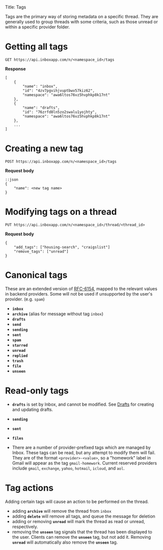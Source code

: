 Title: Tags

Tags are the primary way of storing metadata on a specific thread. They are generally used to group threads with some criteria, such as those unread or within a specific provider folder.

# Getting all tags

    GET https://api.inboxapp.com/n/<namespace_id>/tags

**Response**
```
[
    {
        "name": "inbox",
        "id": "4zv7pgvihjvuptbwv57kiz62",
        "namespace": "awa6ltos76vz5hvphkp8k17nt"
    },
    {
        "name": "drafts",
        "id": "76zrfd8ln5zo2swalu1yojhty",
        "namespace": "awa6ltos76vz5hvphkp8k17nt"
    },
    ...
]
```

# Creating a new tag

    POST https://api.inboxapp.com/n/<namespace_id>/tags

**Request body**
```
::json
{
    "name": <new tag name>
}
```

# Modifying tags on a thread

    PUT https://api.inboxapp.com/n/<namespace_id>/thread/<thread_id>

**Request body**
```
{
    "add_tags": ["housing-search", "craigslist"]
    "remove_tags": ["unread"]
}
```

# Canonical tags

These are an extended version of [RFC-6154](http://tools.ietf.org/html/rfc6154), mapped to the relevant values in backend providers. Some will not be used if unsupported by the user's provider. (e.g. `spam`)

* **`inbox`**
* **`archive`** (alias for message without tag `inbox`)
* **`drafts`**
* **`send`**
* **`sending`**
* **`sent`**
* **`spam`**
* **`starred`**
* **`unread`**
* **`replied`**
* **`trash`**
* **`file`**
* **`unseen`**


# Read-only tags

* **`drafts`** is set by Inbox, and cannot be modified. See [Drafts](#drafts) for creating and updating drafts.

* **`sending`**

* **`sent`**

* **`files`**

* There are a number of provider-prefixed tags which are managed by Inbox. These tags can be read, but any attempt to modify them will fail. They are of the format `<provider>-<value>`, so a "homework" label in Gmail will appear as the tag `gmail-homework`. Current reserved providers include `gmail`, `exchange`, `yahoo`, `hotmail`, `icloud`, and `aol`.


# Tag actions

Adding certain tags will cause an action to be performed on the thread.

* adding **`archive`** will remove the thread from `inbox`
* adding **`delete`** will remove all tags, and queue the message for deletion
* adding or removing **`unread`** will mark the thread as read or unread, respectively.
* removing the **`unseen`** tag signals that the thread has been displayed to the user. Clients can remove the **`unseen`** tag, but not add it. Removing **`unread`** will automatically also remove the **`unseen`** tag.
